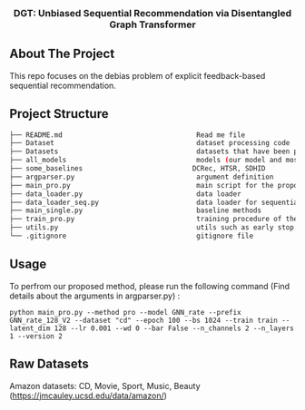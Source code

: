 
<!-- PROJECT LOGO -->
<br />
  <h3 align="center">DGT: Unbiased Sequential Recommendation via Disentangled Graph Transformer </h3>

<!-- TABLE OF CONTENTS -->
<!--<details open="open">-->
<!--  <summary>Table of Contents</summary>-->
<!--  <ol>-->
<!--    <li>-->
<!--      <a href="#about-the-project">About The Project</a>-->
<!--    </li>-->
<!--    <li>-->
<!--      <a href="#project-structure">Project Structure</a>-->
<!--    </li>-->
<!--    <li><a href="#usage">Usage</a></li>-->
<!--    <li><a href="#model-training-and-evaluation">Model Training and Evaluation</a></li>-->
<!--    <li><a href="#contact">Contact</a></li>-->
<!--  </ol>-->
<!--</details>-->



<!-- ABOUT THE PROJECT -->
## About The Project
This repo focuses on the debias problem of explicit feedback-based sequential recommendation. 

<!-- Project Structure -->
## Project Structure
```bash 
├── README.md                                 Read me file 
├── Dataset                                   dataset processing code
├── Datasets                                  datasets that have been processed
├── all_models                                models (our model and most of the baselines)
├── some_baselines                           DCRec, HTSR, SDHID
├── argparser.py                              argument definition
├── main_pro.py                               main script for the proposed method
├── data_loader.py                            data loader
├── data_loader_seq.py                        data loader for sequential recommendation
├── main_single.py                            baseline methods 
├── train_pro.py                              training procedure of the proposed method 
├── utils.py                                  utils such as early stop function
└── .gitignore                                gitignore file
```

<!-- USAGE -->
## Usage
To perfrom our proposed  method, please run the following command (Find details about the arguments in argparser.py) :
```commandline
python main_pro.py --method pro --model GNN_rate --prefix GNN_rate_128_V2 --dataset "cd" --epoch 100 --bs 1024 --train train --latent_dim 128 --lr 0.001 --wd 0 --bar False --n_channels 2 --n_layers 1 --version 2
```

## Raw Datasets
Amazon datasets: CD, Movie, Sport, Music, Beauty (https://jmcauley.ucsd.edu/data/amazon/)
